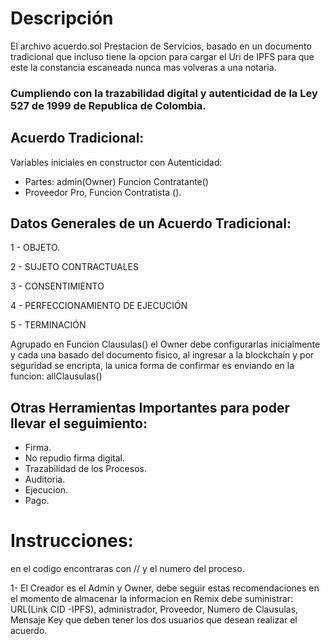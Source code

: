 # Descripción
El archivo acuerdo.sol Prestacion de Servicios, basado en un documento tradicional que incluso tiene la opcion para cargar el Uri de IPFS para que este la constancia escaneada nunca mas volveras a una notaria.

### Cumpliendo con la trazabilidad digital y autenticidad de la Ley 527 de 1999 de Republica de Colombia.

## Acuerdo Tradicional:
Variables iniciales en constructor con Autenticidad:

- Partes: admin(Owner) Funcion Contratante()
- Proveedor Pro, Funcion Contratista ().

## Datos Generales de un Acuerdo Tradicional:
1 - OBJETO.

2 - SUJETO CONTRACTUALES

3 - CONSENTIMIENTO

4 - PERFECCIONAMIENTO DE EJECUCIÓN

5 - TERMINACIÓN

Agrupado en Funcion Clausulas() el Owner debe configurarlas inicialmente y cada una basado del documento fisico, al ingresar a la blockchain y por seguridad se encripta, la unica forma de confirmar es enviando en la funcion: allClausulas() 

## Otras Herramientas Importantes para poder llevar el seguimiento:
- Firma.
- No repudio firma digital.
- Trazabilidad de los Procesos.
- Auditoria.
- Ejecucion.
- Pago.

# Instrucciones:
en el codigo encontraras con // y el numero del proceso.

1- El Creador es el Admin y Owner, debe seguir estas recomendaciones en el momento de almacenar la informacion en Remix debe suministrar: URL(Link CID -IPFS), administrador, Proveedor, Numero de Clausulas, Mensaje Key que deben tener los dos usuarios que desean realizar el acuerdo.

